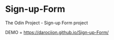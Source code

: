 # Sign-up-Form
The Odin Project - Sign-up Form project

DEMO = https://darociion.github.io/Sign-up-Form/
